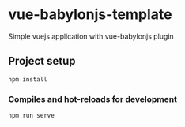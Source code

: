 # vue-babylonjs-template
Simple vuejs application with vue-babylonjs plugin


## Project setup
```
npm install
```

### Compiles and hot-reloads for development
```
npm run serve
```